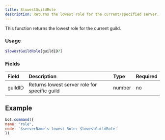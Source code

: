 ```yaml
---
title: $lowestGuildRole
description: Returns the lowest role for the current/specified server.
---
```


This function returns the lowest role for the current guild.

### Usage

```php
$lowestGuildRole[guildID?]
```


### Fields

| Field | Description | Type | Required |
| :--- | :--- | :--- | :--- |
| guildID | Returns lowest server role for specific guild | number | no |

## Example

```javascript
bot.command({
name: "role", 
code: `$serverName's lowest Role: $lowestGuildRole`
})
```

